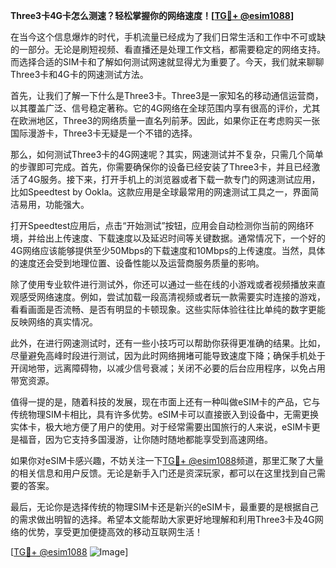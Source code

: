 **Three3卡4G卡怎么测速？轻松掌握你的网络速度！[[TG💪+ @esim1088](https://t.me/s/esim1088)]**

在当今这个信息爆炸的时代，手机流量已经成为了我们日常生活和工作中不可或缺的一部分。无论是刷短视频、看直播还是处理工作文档，都需要稳定的网络支持。而选择合适的SIM卡和了解如何测试网速就显得尤为重要了。今天，我们就来聊聊Three3卡和4G卡的网速测试方法。

首先，让我们了解一下什么是Three3卡。Three3是一家知名的移动通信运营商，以其覆盖广泛、信号稳定著称。它的4G网络在全球范围内享有很高的评价，尤其在欧洲地区，Three3的网络质量一直名列前茅。因此，如果你正在考虑购买一张国际漫游卡，Three3卡无疑是一个不错的选择。

那么，如何测试Three3卡的4G网速呢？其实，网速测试并不复杂，只需几个简单的步骤即可完成。首先，你需要确保你的设备已经安装了Three3卡，并且已经激活了4G服务。接下来，打开手机上的浏览器或者下载一款专门的网速测试应用，比如Speedtest by Ookla。这款应用是全球最常用的网速测试工具之一，界面简洁易用，功能强大。

打开Speedtest应用后，点击“开始测试”按钮，应用会自动检测你当前的网络环境，并给出上传速度、下载速度以及延迟时间等关键数据。通常情况下，一个好的4G网络应该能够提供至少50Mbps的下载速度和10Mbps的上传速度。当然，具体的速度还会受到地理位置、设备性能以及运营商服务质量的影响。

除了使用专业软件进行测试外，你还可以通过一些在线的小游戏或者视频播放来直观感受网络速度。例如，尝试加载一段高清视频或者玩一款需要实时连接的游戏，看看画面是否流畅、是否有明显的卡顿现象。这些实际体验往往比单纯的数字更能反映网络的真实情况。

此外，在进行网速测试时，还有一些小技巧可以帮助你获得更准确的结果。比如，尽量避免高峰时段进行测试，因为此时网络拥堵可能导致速度下降；确保手机处于开阔地带，远离障碍物，以减少信号衰减；关闭不必要的后台应用程序，以免占用带宽资源。

值得一提的是，随着科技的发展，现在市面上还有一种叫做eSIM卡的产品，它与传统物理SIM卡相比，具有许多优势。eSIM卡可以直接嵌入到设备中，无需更换实体卡，极大地方便了用户的使用。对于经常需要出国旅行的人来说，eSIM卡更是福音，因为它支持多国漫游，让你随时随地都能享受到高速网络。

如果你对eSIM卡感兴趣，不妨关注一下[TG💪+ @esim1088](https://t.me/s/esim1088)频道，那里汇聚了大量的相关信息和用户反馈。无论是新手入门还是资深玩家，都可以在这里找到自己需要的答案。

最后，无论你是选择传统的物理SIM卡还是新兴的eSIM卡，最重要的是根据自己的需求做出明智的选择。希望本文能帮助大家更好地理解和利用Three3卡及4G网络的优势，享受更加便捷高效的移动互联网生活！

[[TG💪+ @esim1088](https://t.me/s/esim1088) ![Image](https://i.postimg.cc/4NQfJmqS/Snipaste-2025-05-13-00-14-12.png)]